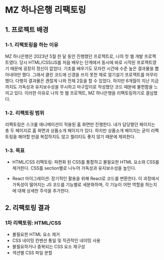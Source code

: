 # MZ 하나은행 리팩토링

## 1. 프로젝트 배경

### 1-1. 리팩토링을 하는 이유

MZ 하나은행은 2023년 5월 한 달 동안 진행했던 프로젝트로, 나의 첫 웹 개발 프로젝트였다. 당시 HTML/CSS/JS를 처음 배우는 단계에서 동시에 바로 시작된 프로젝트였기 때문에 굉장히 정신이 없었다. 기초를 배우기도 모자란 시간에 수준 높은 결과물을 뽑아내야만 했다. 그래서 클린 코드에 신경을 쓰지 못한 채로 얼기설기 프로젝트를 마무리했다. 다행히 결과물은 괜찮게 나와 전체 2등을 할 수 있었다. 하지만 6개월이 지난 지금까지도 가독성과 유지보수성을 무시하고 마구잡이로 작성했던 코드 때문에 불편함을 느끼고 있다. 이러한 이유로 나의 첫 웹 프로젝트, MZ 하나은행을 리팩토링하기로 결심했다.

### 1-2. 리팩토링 범위

리팩토링은 스크롤 애니메이션이 적용된 홈 화면만 진행한다. 내가 담당했던 페이지는 총 두 페이지로 홈 화면과 상품소개 페이지가 있다. 하지만 상품소개 페이지는 굳이 리팩토링을 해야할 만큼 복잡하지도 않고 퀄리티도 좋지 않기 때문에 제외한다.

### 1-3. 목표

- HTML/CSS 리팩토링: 파편화 된 CSS를 통합하고 불필요한 HTML 요소와 CSS를 제거한다. CSS를 section별로 나누어 가독성과 유지보수성을 높인다.

- React 마이그레이션: 장기적인 활용을 위해 React로 코드를 변환한다. 이 과정에서 가독성이 떨어지는 JS 코드를 기능별로 세분화하며, 각 기능이 어떤 역할을 하는지에 대해 상세한 주석을 추가한다.

## 2. 리팩토링 결과

### 1차 리팩토링: HTML/CSS

- 불필요한 HTML 요소 제거
- CSS 네이밍 컨벤션 통일 및 직관적인 네이밍 사용
- 불필요하거나 중복되는 CSS 요소 재구성
- 섹션별 CSS 파일 분할

